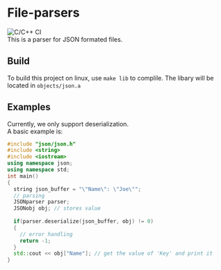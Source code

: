 # File-parsers
![C/C++ CI](https://github.com/FloweyTheFlower420/File-parsers/workflows/C/C++%20CI/badge.svg)  
This is a parser for JSON formated files.
## Build
To build this project on linux, use `make lib` to complile. The libary will be located in `objects/json.a`
## Examples
Currently, we only support deserialization.  
A basic example is:
```c++
#include "json/json.h"
#include <string>
#include <iostream>
using namespace json;
using namespace std;
int main()
{
  string json_buffer = "\"Name\": \"Joe\"";
  // parsing
  JSONparser parser;
  JSONobj obj; // stores value
  
  if(parser.deserialize(json_buffer, obj) != 0)
  {
    // error handling
    return -1;
  }
  std::cout << obj["Name"]; // get the value of 'Key' and print it
}
```
